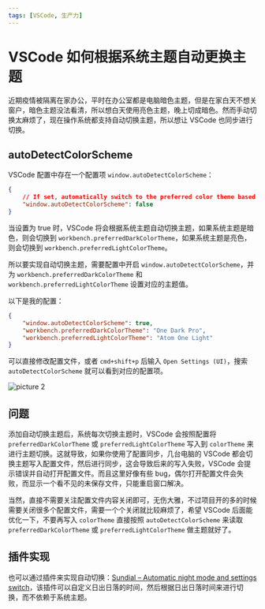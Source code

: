 ```yaml
---
tags: [VSCode, 生产力]
---
```


# VSCode 如何根据系统主题自动更换主题

近期疫情被隔离在家办公，平时在办公室都是电脑暗色主题，但是在家白天不想关窗户，暗色主题没法看清，所以想白天使用亮色主题，晚上切成暗色。然而手动切换太麻烦了，现在操作系统都支持自动切换主题，所以想让 VSCode 也同步进行切换。

## autoDetectColorScheme

VSCode 配置中存在一个配置项 `window.autoDetectColorScheme`：

```json
{
    // If set, automatically switch to the preferred color theme based on the OS appearance. If the OS appearance is dark, the theme specified at `workbench.preferredDarkColorTheme` is used, for light `workbench.preferredLightColorTheme`.
    "window.autoDetectColorScheme": false
}
```

当设置为 true 时，VSCode 将会根据系统主题自动切换主题，如果系统主题是暗色，则会切换到 `workbench.preferredDarkColorTheme`，如果系统主题是亮色，则会切换到 `workbench.preferredLightColorTheme`。

所以要实现自动切换主题，需要配置中开启 `window.autoDetectColorScheme`，并为 `workbench.preferredDarkColorTheme` 和 `workbench.preferredLightColorTheme` 设置对应的主题值。

以下是我的配置：

```json
{
    "window.autoDetectColorScheme": true,
    "workbench.preferredDarkColorTheme": "One Dark Pro",
    "workbench.preferredLightColorTheme": "Atom One Light"
}
```

可以直接修改配置文件，或者 `cmd+shift+p` 后输入 `Open Settings (UI)`，搜索 `autoDetectColorScheme` 就可以看到对应的配置项。

![picture 2](/image/blog-2022-vscode-auto-theme-83.png)

## 问题

添加自动切换主题后，系统每次切换主题时，VSCode 会按照配置将 `preferredDarkColorTheme` 或 `preferredLightColorTheme` 写入到 `colorTheme` 来进行主题切换。这就导致，如果你使用了配置同步，几台电脑的 VSCode 都会切换主题写入配置文件，然后进行同步，这会导致后来的写入失败，VSCode 会提示错误并自动打开配置文件。而且这里好像有些 bug，偶尔打开配置文件会失败，而显示一个看不见的未保存文件，只能重启窗口解决。

当然，直接不需要关注配置文件内容关闭即可，无伤大雅，不过项目开的多的时候需要关闭很多个配置文件，需要一个个关闭就比较麻烦了，希望 VSCode 后面能优化一下，不要再写入 `colorTheme` 直接按照 `autoDetectColorScheme` 来读取 `preferredDarkColorTheme` 或 `preferredLightColorTheme` 做主题就好了。

## 插件实现

也可以通过插件来实现自动切换：[Sundial – Automatic night mode and settings switch](https://marketplace.visualstudio.com/items?itemName=muuvmuuv.vscode-sundial)，该插件可以自定义日出日落的时间，然后根据日出日落时间来进行切换，而不依赖于系统主题。
